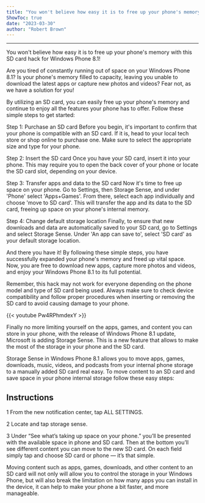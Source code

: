 ```yaml
---
title: "You won't believe how easy it is to free up your phone's memory with this SD card hack for Windows Phone 8.1!"
ShowToc: true 
date: "2023-03-30"
author: "Robert Brown"
---
```

*****
You won't believe how easy it is to free up your phone's memory with this SD card hack for Windows Phone 8.1!

Are you tired of constantly running out of space on your Windows Phone 8.1? Is your phone's memory filled to capacity, leaving you unable to download the latest apps or capture new photos and videos? Fear not, as we have a solution for you!

By utilizing an SD card, you can easily free up your phone's memory and continue to enjoy all the features your phone has to offer. Follow these simple steps to get started:

Step 1: Purchase an SD card
Before you begin, it's important to confirm that your phone is compatible with an SD card. If it is, head to your local tech store or shop online to purchase one. Make sure to select the appropriate size and type for your phone.

Step 2: Insert the SD card
Once you have your SD card, insert it into your phone. This may require you to open the back cover of your phone or locate the SD card slot, depending on your device.

Step 3: Transfer apps and data to the SD card
Now it's time to free up space on your phone. Go to Settings, then Storage Sense, and under 'Phone' select 'Apps+Games'. From there, select each app individually and choose 'move to SD card'. This will transfer the app and its data to the SD card, freeing up space on your phone's internal memory.

Step 4: Change default storage location
Finally, to ensure that new downloads and data are automatically saved to your SD card, go to Settings and select Storage Sense. Under 'An app can save to', select 'SD card' as your default storage location.

And there you have it! By following these simple steps, you have successfully expanded your phone's memory and freed up vital space. Now, you are free to download new apps, capture more photos and videos, and enjoy your Windows Phone 8.1 to its full potential.

Remember, this hack may not work for everyone depending on the phone model and type of SD card being used. Always make sure to check device compatibility and follow proper procedures when inserting or removing the SD card to avoid causing damage to your phone.

{{< youtube Pw4RPhmdexY >}} 



Finally no more limiting yourself on the apps, games, and content you can store in your phone, with the release of Windows Phone 8.1 update, Microsoft is adding Storage Sense. This is a new feature that allows to make the most of the storage in your phone and the SD card.
 
Storage Sense in Windows Phone 8.1 allows you to move apps, games, downloads, music, videos, and podcasts from your internal phone storage to a manually added SD card real easy. To move content to an SD card and save space in your phone internal storage follow these easy steps:
 
## Instructions
 
1 From the new notification center, tap ALL SETTINGS.
 
2 Locate and tap storage sense.
 
3 Under “See what’s taking up space on your phone.” you’ll be presented with the available space in phone and SD card. Then at the bottom you’ll see different content you can move to the new SD card. On each field simply tap and choose SD card or phone — it’s that simple.
 

 
Moving content such as apps, games, downloads, and other content to an SD card will not only will allow you to control the storage in your Windows Phone, but will also break the limitation on how many apps you can install in the device, it can help to make your phone a bit faster, and more manageable.




